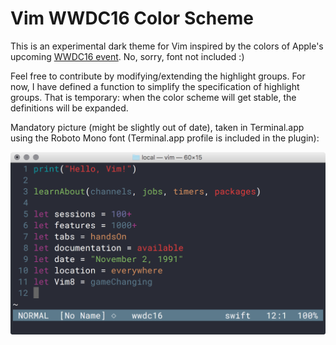 # Vim WWDC16 Color Scheme

This is an experimental dark theme for Vim inspired by the colors
of Apple's upcoming [WWDC16 event](https://developer.apple.com). No,
sorry, font not included :)

Feel free to contribute by modifying/extending the highlight groups. For now,
I have defined a function to simplify the specification of highlight groups.
That is temporary: when the color scheme will get stable, the definitions will
be expanded.

Mandatory picture (might be slightly out of date), taken in Terminal.app using
the Roboto Mono font (Terminal.app profile is included in the plugin):

![WWDC16 Color Scheme](images/wwdc16.png)

